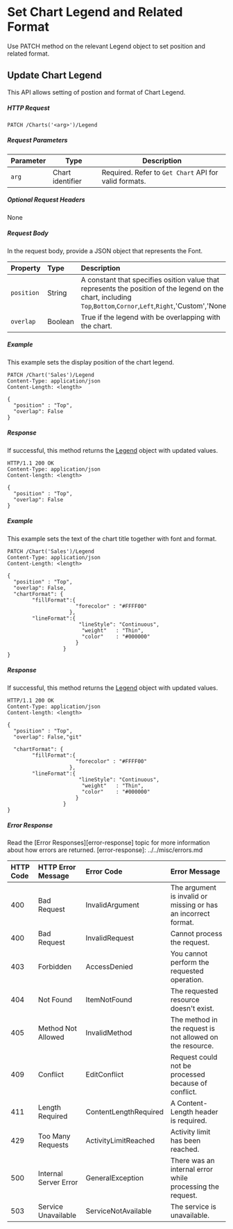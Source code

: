 # Set Chart Legend and Related Format

Use PATCH method on the relevant Legend object to set position and related format.

## Update Chart Legend

This API allows setting of postion and format of Chart Legend. 

##### HTTP Request
```
PATCH /Charts('<arg>')/Legend

```

##### Request Parameters
Parameter       | Type   | Description
--------------- | ------ | ------------
 `arg`| Chart identifier | Required. Refer to `Get Chart` API for valid formats.
 

##### Optional Request Headers
None

##### Request Body

In the request body, provide a JSON object that represents the Font.

| Property         | Type    |Description| 
|:-----------------|:--------|:----------|
| `position` | String |A constant that specifies osition value that represents the position of the legend on the chart, including `Top`,`Bottom`,`Cornor`,`Left`,`Right`,'Custom','None'|
| `overlap` | Boolean |True if the legend with be overlapping with the chart. |

##### Example 


This example sets the display position of the chart legend.

<!-- { "blockType": "request", "name": "set-chart-legend" } -->
```http
PATCH /Chart('Sales')/Legend
Content-Type: application/json
Content-Length: <length>

{
  "position" : "Top",
  "overlap": False
}
```

##### Response

If successful, this method returns the [Legend](../../resources/legend.md) object with updated values.

<!-- { "blockType": "response", "@odata.type": "Legend" } -->
```http
HTTP/1.1 200 OK
Content-Type: application/json
Content-length: <length>

{
  "position" : "Top",
  "overlap": False
}
```

##### Example 


This example sets the text of the chart title together with font and format.

<!-- { "blockType": "request", "name": "set-chart-legend" } -->
```http
PATCH /Chart('Sales')/Legend
Content-Type: application/json
Content-Length: <length>

{
  "position" : "Top",
  "overlap": False,
  "chartFormat": {
        "fillFormat":{          
                      "forecolor" : "#FFFF00"
                    },
        "lineFormat":{          
                       "lineStyle": "Continuous",
                        "weight"   : "Thin",
                        "color"    : "#000000"
                      }
                  }
} 

```

##### Response

If successful, this method returns the [Legend](../../resources/legend.md) object with updated values.

<!-- { "blockType": "response", "@odata.type": "Legend" } -->
```http
HTTP/1.1 200 OK
Content-Type: application/json
Content-length: <length>

{
  "position" : "Top",
  "overlap": False,"git"

  "chartFormat": {
        "fillFormat":{          
                      "forecolor" : "#FFFF00"
                    },
        "lineFormat":{          
                       "lineStyle": "Continuous",
                        "weight"   : "Thin",
                        "color"    : "#000000"
                      }
                  }
}
```

##### Error Response

Read the [Error Responses][error-response] topic for more information about how errors are returned.
[error-response]: ../../misc/errors.md

 HTTP Code | HTTP Error Message | Error Code           | Error Message
:----------|:-------------------|:---------------------|:---------------------------------------------------------
 400       | Bad Request        | InvalidArgument      |The argument is invalid or missing or has an incorrect format. 
 400       | Bad Request        | InvalidRequest       | Cannot process the request.
 403       | Forbidden          | AccessDenied         | You cannot perform the requested operation.
 404       | Not Found          | ItemNotFound         | The requested resource doesn't exist.
 405       | Method Not Allowed | InvalidMethod        | The method in the request is not allowed on the resource. 
 409       | Conflict           | EditConflict         | Request could not be processed because of conflict.
 411       | Length Required    | ContentLengthRequired| A Content-Length header is required.
 429       |Too Many Requests        |ActivityLimitReached|Activity limit has been reached.
 500       | Internal Server Error|GeneralException    | There was an internal error while processing the request.
 503       | Service Unavailable| ServiceNotAvailable  | The service is unavailable.